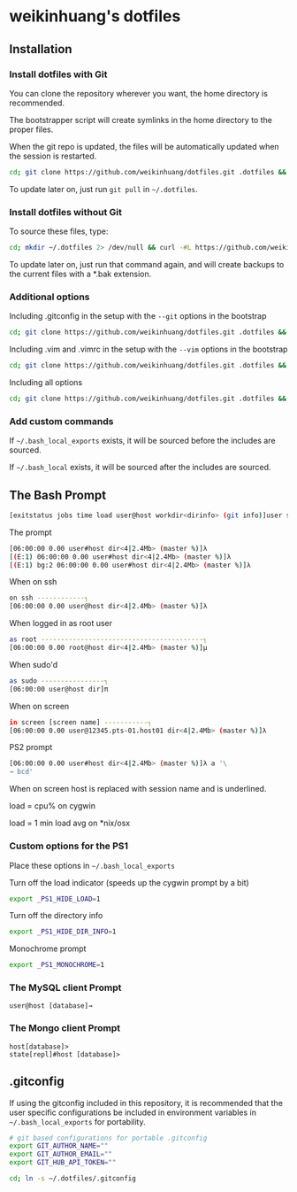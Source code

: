 ﻿
# weikinhuang's dotfiles

## Installation

### Install dotfiles with Git

You can clone the repository wherever you want, the home directory is recommended.

The bootstrapper script will create symlinks in the home directory to the proper files.

When the git repo is updated, the files will be automatically updated when the session is restarted.

```bash
cd; git clone https://github.com/weikinhuang/dotfiles.git .dotfiles && cd .dotfiles && ./bootstrap.sh
```

To update later on, just run `git pull` in `~/.dotfiles`.

### Install dotfiles without Git

To source these files, type:

```bash
cd; mkdir ~/.dotfiles 2> /dev/null && curl -#L https://github.com/weikinhuang/dotfiles/tarball/master | tar -C ~/.dotfiles -xzv --strip-components 1 && cd ~/.dotfiles && ./bootstrap.sh
```

To update later on, just run that command again, and will create backups to the current files with a *.bak extension.

### Additional options

Including .gitconfig in the setup with the `--git` options in the bootstrap

```bash
cd; git clone https://github.com/weikinhuang/dotfiles.git .dotfiles && cd .dotfiles && ./bootstrap.sh --git
```

Including .vim and .vimrc in the setup with the `--vim` options in the bootstrap

```bash
cd; git clone https://github.com/weikinhuang/dotfiles.git .dotfiles && cd .dotfiles && ./bootstrap.sh --vim
```

Including all options

```bash
cd; git clone https://github.com/weikinhuang/dotfiles.git .dotfiles && cd .dotfiles && ./bootstrap.sh --vim --git
```

### Add custom commands

If `~/.bash_local_exports` exists, it will be sourced before the includes are sourced.

If `~/.bash_local` exists, it will be sourced after the includes are sourced.

## The Bash Prompt

```bash
[exitstatus jobs time load user@host workdir<dirinfo> (git info)]user symbol
```

The prompt
```bash
[06:00:00 0.00 user#host dir<4|2.4Mb> (master %)]λ 
[(E:1) 06:00:00 0.00 user#host dir<4|2.4Mb> (master %)]λ 
[(E:1) bg:2 06:00:00 0.00 user#host dir<4|2.4Mb> (master %)]λ 
```

When on ssh
```bash
on ssh ------------┐
[06:00:00 0.00 user@host dir<4|2.4Mb> (master %)]λ 
```

When logged in as root user
```bash
as root -----------------------------------------┐
[06:00:00 0.00 root@host dir<4|2.4Mb> (master %)]μ 
```

When sudo'd
```bash
as sudo ----------------┐
[06:00:00 user@host dir]π 
```

When on screen
```bash
in screen [screen name] -----------┐
[06:00:00 0.00 user@12345.pts-01.host01 dir<4|2.4Mb> (master %)]λ 
```

PS2 prompt
```bash
[06:00:00 0.00 user#host dir<4|2.4Mb> (master %)]λ a '\
→ bcd'
```

When on screen host is replaced with session name and is underlined.
 
load = cpu% on cygwin

load = 1 min load avg on *nix/osx

### Custom options for the PS1

Place these options in `~/.bash_local_exports`

Turn off the load indicator (speeds up the cygwin prompt by a bit)
```bash
export _PS1_HIDE_LOAD=1
```

Turn off the directory info
```bash
export _PS1_HIDE_DIR_INFO=1
```

Monochrome prompt
```bash
export _PS1_MONOCHROME=1
```

### The MySQL client Prompt

```
user@host [database]→ 
```

### The Mongo client Prompt

```
host[database]> 
state[repl]#host [database]> 
```

## .gitconfig

If using the gitconfig included in this repository, it is recommended that the user specific configurations be included in environment variables in `~/.bash_local_exports` for portability.
```bash
# git based configurations for portable .gitconfig
export GIT_AUTHOR_NAME=""
export GIT_AUTHOR_EMAIL=""
export GIT_HUB_API_TOKEN=""
```

```bash
cd; ln -s ~/.dotfiles/.gitconfig
```
